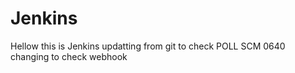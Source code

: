 # Jenkins
Hellow this is Jenkins 
updatting from git to check POLL SCM
0640
changing to check webhook